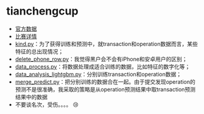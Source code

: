# tianchengcup
- [官方数据](https://pan.baidu.com/s/1D_8bc_ijIDNzo5zKhC5tKg)
- [比赛详情](http://www.dcjingsai.com/common/cmpt/2018%E5%B9%B4%E7%94%9C%E6%A9%99%E9%87%91%E8%9E%8D%E6%9D%AF%E5%A4%A7%E6%95%B0%E6%8D%AE%E5%BB%BA%E6%A8%A1%E5%A4%A7%E8%B5%9B_%E7%AB%9E%E8%B5%9B%E4%BF%A1%E6%81%AF.html)
- [kind.py](https://github.com/geyixin/tianchengcup/blob/master/code/kind_get.py)：为了获得训练和预测中，就transaction和operation数据而言，某些特征的总出现情况；
- [delete_phone_row.py](https://github.com/geyixin/tianchengcup/blob/master/code/delete_phone_row.py.py)：我觉得黑户会不会有iPhone和安卓用户的区别；
- [data_process.py](https://github.com/geyixin/tianchengcup/blob/master/code/data_process.py.py)：将数据处理成适合训练的数据，比如特征的数字化等；
- [data_analysis_lightgbm.py](https://github.com/geyixin/tianchengcup/blob/master/code/data_analysis_lightgbm.py.py)：分别训练transaction和operation数据；
- [merge_predict.py](https://github.com/geyixin/tianchengcup/blob/master/code/[merge_predict.py)：把分别训练的数据合在一起。由于提交发现operation的预测不是很准确，我采取的策略是从operation预测结果中取transaction预测结果中的数据
- 不要谈名次，受伤。。。。 :cry:

